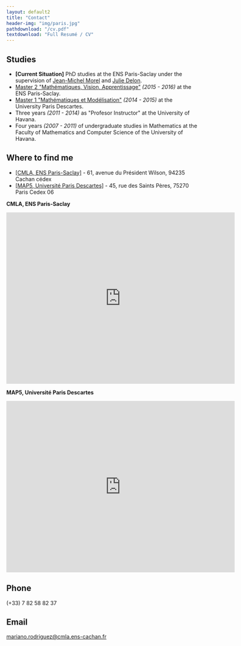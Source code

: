 ```yaml
---
layout: default2
title: "Contact"
header-img: "img/paris.jpg"
pathdownload: "/cv.pdf"
textdownload: "Full Resumé / CV"
---
```

<!-- <center><a href="cv.pdf">Full Resumé / CV </a> </center>-->

Studies
--------------
- **[Current Situation]** PhD studies at the ENS Paris-Saclay under the supervision of [Jean-Michel Morel](https://sites.google.com/site/jeanmichelmorelcmlaenscachan/) and [Julie Delon](https://delon.wp.imt.fr/).
- [Master 2 "Mathématiques, Vision, Apprentissage"](http://math.ens-paris-saclay.fr/version-francaise/formations/master-mva/) *(2015 - 2016)* at the ENS Paris-Saclay.
- [Master 1 "Mathématiques et Modélisation"](http://www.mi.parisdescartes.fr/~graff/TEST/WPM/formations/master-mathematiques-et-applications/) *(2014 - 2015)* at the University Paris Descartes.
- Three years *(2011 - 2014)* as "Profesor Instructor" at the University of Havana.
- Four years *(2007 - 2011)* of undergraduate studies in Mathematics at the Faculty of Mathematics and Computer Science of the University of Havana.


Where to find me
--------------

- [\[CMLA, ENS Paris-Saclay\]](http://cmla.ens-paris-saclay.fr/) - 61, avenue du Président Wilson, 94235 Cachan cédex
- [\[MAP5, Université Paris Descartes\]](http://map5.mi.parisdescartes.fr/) - 45, rue des Saints Pères, 75270 Paris Cedex 06

<p><strong> CMLA, ENS Paris-Saclay  </strong></p>
<iframe src="https://www.google.com/maps/embed?pb=!1m14!1m8!1m3!1d59425.13630063927!2d2.3218033611921696!3d48.83446903157823!3m2!1i1024!2i768!4f13.1!3m3!1m2!1s0x0%3A0x9fa50097ff8f105a!2s%C3%89cole+Normale+Sup%C3%A9rieure+de+Cachan!5e0!3m2!1ses!2sfr!4v1467472198512" width="600" height="450" frameborder="0" style="border:0" allowfullscreen></iframe>          


<p><strong> MAP5, Université Paris Descartes </strong></p>
<iframe src="https://www.google.com/maps/embed?pb=!1m14!1m8!1m3!1d48526.482485272456!2d2.3124297505927816!3d48.85648882656041!3m2!1i1024!2i768!4f13.1!3m3!1m2!1s0x0%3A0x2ec1dac30399f945!2sUniversit%C3%A9+Paris+DESCARTES+-+U.F.R.+Math%C3%A9matiques+et+Informatique!5e0!3m2!1ses!2sfr!4v1467472086227" width="600" height="450" frameborder="0" style="border:0" allowfullscreen></iframe>			      			  		   	


Phone
---------------

(+33) 7 82 58 82 37

Email
---------------

[mariano.rodriguez@cmla.ens-cachan.fr](mailto:mariano.rodriguez@cmla.ens-cachan.fr)
